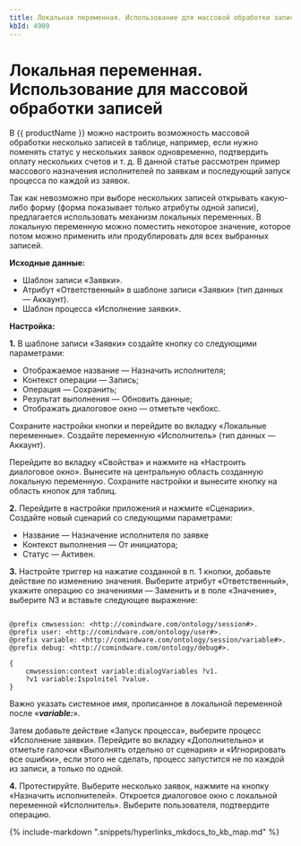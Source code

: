 ```yaml
---
title: Локальная переменная. Использование для массовой обработки записей
kbId: 4909
---
```


# Локальная переменная. Использование для массовой обработки записей

В {{ productName }} можно настроить возможность массовой обработки несколько записей в таблице, например, если нужно поменять статус у нескольких заявок одновременно, подтвердить оплату нескольких счетов и т. д. В данной статье рассмотрен пример массового назначения исполнителей по заявкам и последующий запуск процесса по каждой из заявок.

Так как невозможно при выборе нескольких записей открывать какую-либо форму (форма показывает только атрибуты одной записи), предлагается использовать механизм локальных переменных. В локальную переменную можно поместить некоторое значение, которое потом можно применить или продублировать для всех выбранных записей.

**Исходные данные:**

- Шаблон записи «Заявки».
- Атрибут «Ответственный» в шаблоне записи «Заявки» (тип данных — Аккаунт).
- Шаблон процесса «Исполнение заявки».

**Настройка:**

**1.** В шаблоне записи «Заявки» создайте кнопку со следующими параметрами:

- Отображаемое название — Назначить исполнителя;
- Контекст операции — Запись;
- Операция — Сохранить;
- Результат выполнения — Обновить данные;
- Отображать диалоговое окно — отметьте чекбокс.

Сохраните настройки кнопки и перейдите во вкладку «Локальные переменные». Создайте переменную «Исполнитель» (тип данных — Аккаунт).

Перейдите во вкладку «Свойства» и нажмите на «Настроить диалоговое окно». Вынесите на центральную область созданную локальную переменную. Сохраните настройки и вынесите кнопку на область кнопок для таблиц.

**2.** Перейдите в настройки приложения и нажмите «Сценарии». Создайте новый сценарий со следующими параметрами:

- Название — Назначение исполнителя по заявке
- Контекст выполнения — От инициатора;
- Статус — Активен.

**3.** Настройте триггер на нажатие созданной в п. 1 кнопки, добавьте действие по изменению значения. Выберите атрибут «Ответственный», укажите операцию со значениями — Заменить и в поле «Значение», выберите N3 и вставьте следующее выражение:

```

@prefix cmwsession: <http://comindware.com/ontology/session#>.
@prefix user: <http://comindware.com/ontology/user#>.
@prefix variable: <http://comindware.com/ontology/session/variable#>.
@prefix debug: <http://comindware.com/ontology/debug#>.

{
    cmwsession:context variable:dialogVariables ?v1.
    ?v1 variable:Ispolnitel ?value.
}

```

Важно указать системное имя, прописанное в локальной переменной после «***variable:***».

Затем добавьте действие «Запуск процесса», выберите процесс «Исполнение заявки». Перейдите во вкладку «Дополнительно» и отметьте галочки «Выполнять отдельно от сценария» и «Игнорировать все ошибки», если этого не сделать, процесс запустится не по каждой из записи, а только по одной.

**4.** Протестируйте. Выберите несколько заявок, нажмите на кнопку «Назначить исполнителей». Откроется диалоговое окно с локальной переменной «Исполнитель». Выберите пользователя, подтвердите операцию.

{% include-markdown ".snippets/hyperlinks_mkdocs_to_kb_map.md" %}
